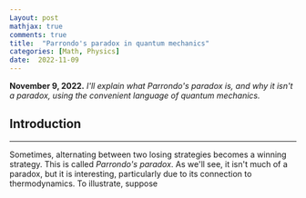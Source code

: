 ```yaml
---
Layout: post
mathjax: true
comments: true
title:  "Parrondo's paradox in quantum mechanics"
categories: [Math, Physics]
date:  2022-11-09
---
```


**November 9, 2022.** *I'll explain what Parrondo's paradox is, and why it
  isn't a paradox, using the convenient language of quantum mechanics.*

## Introduction
---

Sometimes, alternating between two losing strategies becomes a winning
strategy. This is called *Parrondo's paradox*. As we'll see, it isn't
much of a paradox, but it is interesting, particularly due to its
connection to thermodynamics.
To illustrate, suppose

